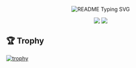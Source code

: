 <p align="center">
  <img src="https://readme-typing-svg.demolab.com/?lines=你好，世界！;Hello+world!;こんにちは、世界！;Hola+mundo!;Bonjour+le+monde!;Hallo+Welt!;Привет,мир!;Ciao+mondo!;Olá+mundo!;안녕하세요,세상!;Witaj+świecie!;नमस्ते+दुनिया!;مرحبا+بالعالم!;Merhaba+dünya!;Hallo+wereld!;Γεια+σου+κόσμε!;Code+changes+the+world!&font=Fira+Code&pause=1000&color=000000&center=true&width=380&height=50&duration=4000&pause=1000" alt="README Typing SVG">
</p>

<p align="center">
  <a href="https://blog.fish233.online" alt="Blog" title="Blog">
    <img src="https://img.shields.io/badge/Blog-Jump-blue?style=for-the-badge&logo=hexo&logoColor=blue"/></a>
  <a href="https://docs.fish233.online" alt="Docs" title="Docs">
    <img src="https://img.shields.io/badge/Docs-Jump-green?style=for-the-badge&logo=googledocs&logoColor=green"/></a>
</p>

## 🏆 Trophy
[![trophy](https://github-profile-trophy.vercel.app/?username=PaperFish233&theme=gruvbox&column=-1)](https://github.com/ryo-ma/github-profile-trophy)
